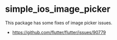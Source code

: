 # simple_ios_image_picker

This package has some fixes of image picker issues.
- https://github.com/flutter/flutter/issues/90779
